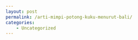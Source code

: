 ```yaml
---
layout: post
permalink: /arti-mimpi-potong-kuku-menurut-bali/
categories:
    - Uncategorized
---
```


